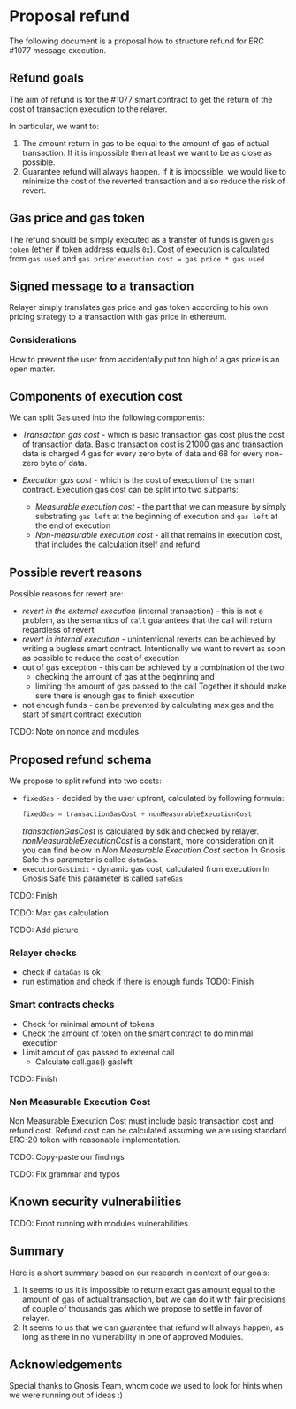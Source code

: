 # Proposal refund
The following document is a proposal how to structure refund for ERC #1077 message execution.

## Refund goals
The aim of refund is for the #1077 smart contract to get the return of the cost of transaction execution to the relayer.

In particular, we want to:
1. The amount return in gas to be equal to the amount of gas of actual transaction.
If it is impossible then at least we want to be as close as possible.
2. Guarantee refund will always happen.
If it is impossible, we would like to minimize the cost of the reverted transaction and also reduce the risk of revert.

## Gas price and gas token
The refund should be simply executed as a transfer of funds is given `gas token` (ether if token address equals `0x`). Cost of execution is calculated from `gas used` and `gas price`:
`execution cost = gas price * gas used`

## Signed message to a transaction
Relayer simply translates gas price and gas token according to his own pricing strategy to a transaction with gas price in ethereum.

### Considerations
How to prevent the user from accidentally put too high of a gas price is an open matter.


## Components of execution cost

We can split Gas used into the following components:

* _Transaction gas cost_ - which is basic transaction gas cost plus the cost of transaction data.
Basic transaction cost is 21000 gas and transaction data is charged 4 gas for every zero byte of data and 68 for every non-zero byte of data.

* _Execution gas cost_ - which is the cost of execution of the smart contract.
Execution gas cost can be split into two subparts:
    * _Measurable execution cost_ - the part that we can measure by simply substrating `gas left` at the beginning of execution and `gas left` at the end of execution
    * _Non-measurable execution cost_ - all that remains in execution cost, that includes the calculation itself and refund

## Possible revert reasons
Possible reasons for revert are:
* _revert in the external execution_ (internal transaction) - this is not a problem, as the semantics of `call` guarantees that the call will return regardless of revert
* _revert in internal execution_ - unintentional reverts can be achieved by writing a bugless smart contract. Intentionally we want to revert as soon as possible to reduce the cost of execution
* out of gas exception - this can be  achieved by a combination of the two:
    * checking the amount of gas at the beginning and
    * limiting the amount of gas passed to the call
Together it should make sure there is enough gas to finish execution
* not enough funds - can be prevented by calculating max gas and the start of smart contract execution

TODO: Note on nonce and modules

## Proposed refund schema
We propose to split refund into two costs:
* `fixedGas` - decided by the user upfront, calculated by following formula:
  ```js
  fixedGas = transactionGasCost + nonMeasurableExecutionCost
  ```
  _transactionGasCost_ is calculated by sdk and checked by relayer.
  _nonMeasurableExecutionCost_ is a constant, more consideration on it you can find below in _Non Measurable Execution Cost_ section
  In Gnosis Safe this parameter is called `dataGas`.
* `executionGasLimit` - dynamic gas cost, calculated from execution
In Gnosis Safe this parameter is called `safeGas`

TODO: Finish

TODO: Max gas calculation

TODO: Add picture

### Relayer checks
* check if `dataGas` is ok
* run estimation and check if there is enough funds
TODO: Finish

### Smart contracts checks
* Check for minimal amount of tokens
* Check the amount of token on the smart contract to do minimal execution
* Limit amout of gas passed to external call
    * Calculate call.gas() gasleft

TODO: Finish

### Non Measurable Execution Cost
Non Measurable Execution Cost must include basic transaction cost and refund cost. Refund cost can be calculated assuming we are using standard ERC-20 token with reasonable implementation.

TODO: Copy-paste our findings

TODO: Fix grammar and typos

## Known security vulnerabilities
TODO: Front running with modules vulnerabilities.

## Summary
Here is a short summary based on our research in context of our goals:
1. It seems to us it is impossible to return exact gas amount equal to the amount of gas of actual transaction, but we can do it with fair precisions of couple of thousands gas which we propose to settle in favor of relayer.
2. It seems to us that we can guarantee that refund will always happen, as long as there in no vulnerability in one of approved Modules.

## Acknowledgements
Special thanks to Gnosis Team, whom code we used to look for hints when we were running out of ideas :)